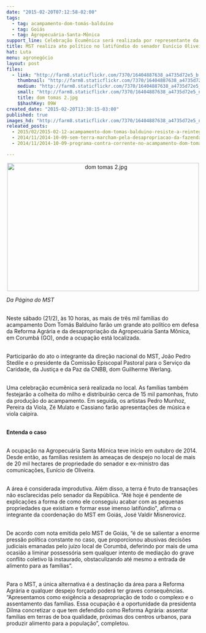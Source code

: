 ```yaml
---
date: "2015-02-20T07:12:58-02:00"
tags:
  - tag: acampamento-dom-tomás-balduíno
  - tag: Goiás
  - tag: Agropecuária-Santa-Mônica
support_line: Celebração Ecumênica será realizada por representante da CNBB e terá a presença de João Pedro Stedile.
title: MST realiza ato político no latifúndio do senador Eunício Oliveira
hat: Luta
menu: agronegócio
layout: post
files:
  - link: "http://farm8.staticflickr.com/7370/16404887638_a4735d72e5_b.jpg"
    thumbnail: "http://farm8.staticflickr.com/7370/16404887638_a4735d72e5_t.jpg"
    medium: "http://farm8.staticflickr.com/7370/16404887638_a4735d72e5_z.jpg"
    small: "http://farm8.staticflickr.com/7370/16404887638_a4735d72e5_n.jpg"
    title: dom tomas 2.jpg
    $$hashKey: 09W
created_date: "2015-02-20T13:38:15-03:00"
published: true
images_hd: "http://farm8.staticflickr.com/7370/16404887638_a4735d72e5_n.jpg"
releated_posts:
  - 2015/02/2015-02-12-acampamento-dom-tomas-balduino-resiste-a-reintegracao-de-posse.md
  - 2014/11/2014-10-09-sem-terra-marcham-pela-desapropriacao-da-fazenda-de-eunicio-de-oliveira.md
  - 2014/11/2014-10-09-programa-contra-corrente-no-acampamento-dom-tomas-balduino.md

---
```

<p style="text-align:center"><img alt="dom tomas 2.jpg" height="334" src="http://farm8.staticflickr.com/7370/16404887638_a4735d72e5_b.jpg" width="500" /></p>

<p><em>Da P&aacute;gina do MST</em><br />
&nbsp;</p>

<p>Neste s&aacute;bado (21/2), &agrave;s 10 horas, as mais de tr&ecirc;s mil fam&iacute;lias do acampamento Dom Tom&aacute;s Baldu&iacute;no far&atilde;o um grande ato pol&iacute;tico em defesa da Reforma Agr&aacute;ria e da desapropria&ccedil;&atilde;o da Agropecu&aacute;ria Santa M&ocirc;nica, em Corumb&aacute; (GO), onde a ocupa&ccedil;&atilde;o est&aacute; localizada.<br />
&nbsp;</p>

<p>Participar&atilde;o do ato o integrante da dire&ccedil;&atilde;o nacional do MST, Jo&atilde;o Pedro Stedile e o presidente da Comiss&atilde;o Episcopal Pastoral para o Servi&ccedil;o da Caridade, da Justi&ccedil;a e da Paz da CNBB, dom Guilherme Werlang.<br />
&nbsp;</p>

<p>Uma celebra&ccedil;&atilde;o ecum&ecirc;nica ser&aacute; realizada no local. As fam&iacute;lias tamb&eacute;m festejar&atilde;o a colheita do milho e distribuir&atilde;o cerca de 15 mil pamonhas, fruto da produ&ccedil;&atilde;o do acampamento. Em seguida, os artistas Pedro Munhoz, Pereira da Viola, Z&eacute; Mulato e Cassiano far&atilde;o apresenta&ccedil;&otilde;es de m&uacute;sica e viola caipira.<br />
&nbsp;</p>

<p><strong>Entenda o caso</strong><br />
&nbsp;</p>

<p>A ocupa&ccedil;&atilde;o na Agropecu&aacute;ria Santa M&ocirc;nica teve in&iacute;cio em outubro de 2014. Desde ent&atilde;o, as fam&iacute;lias resistem &agrave;s amea&ccedil;as de despejo no local de mais de 20 mil hectares de propriedade do senador e ex-ministro das comunica&ccedil;&otilde;es, Eun&iacute;cio de Oliveira.<br />
&nbsp;</p>

<p>A &aacute;rea &eacute; considerada improdutiva. Al&eacute;m disso, a terra &eacute; fruto de transa&ccedil;&otilde;es n&atilde;o esclarecidas pelo senador da Rep&uacute;blica. &ldquo;At&eacute; hoje &eacute; pendente de explica&ccedil;&otilde;es a forma de como ele conseguiu acabar com as pequenas propriedades que existiam e formar esse imenso latif&uacute;ndio&quot;, afirma o integrante da coordena&ccedil;&atilde;o do MST em Goi&aacute;s, Jos&eacute; Valdir Misnerovicz.<br />
&nbsp;</p>

<p>De acordo com nota emitida pelo MST de Goi&aacute;s, &ldquo;&eacute; de se salientar a enorme press&atilde;o pol&iacute;tica constante no caso, que proporcionou abusivas decis&otilde;es judiciais emanadas pelo ju&iacute;zo local de Corumb&aacute;, deferindo por mais de uma ocasi&atilde;o a liminar possess&oacute;ria sem qualquer intento de media&ccedil;&atilde;o do grave conflito coletivo l&aacute; instaurado, obstaculizando at&eacute; mesmo a entrada de alimento para as fam&iacute;lias&rdquo;.<br />
&nbsp;</p>

<p>Para o MST, a &uacute;nica alternativa &eacute; a destina&ccedil;&atilde;o da &aacute;rea para a Reforma Agr&aacute;ria e qualquer despejo for&ccedil;ado poder&aacute; ter graves consequ&ecirc;ncias. &ldquo;Apresentamos como exig&ecirc;ncia a desapropria&ccedil;&atilde;o de todo o complexo e o assentamento das fam&iacute;lias. Essa ocupa&ccedil;&atilde;o &eacute; a oportunidade da presidenta Dilma concretizar o que tem defendido como Reforma Agr&aacute;ria: assentar fam&iacute;lias em terras de boa qualidade, pr&oacute;ximas dos centros urbanos, para produzir alimento para a popula&ccedil;&atilde;o&rdquo;, completou.<br />
&nbsp;</p>
